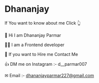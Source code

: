 # Dhananjay
If You want to know about me Click 👆<br><br>
👏 Hi I am Dhananjay Parmar

👨‍💻 I am a Frontend developer

👀 If you want to Hire me Contact Me

👍 DM me on Instagram :- d__parmar007

✉ Email :- dhananjayparmar227@gmail.com
